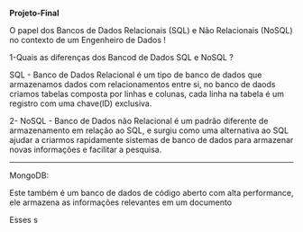**Projeto-Final**


O papel dos Bancos de Dados Relacionais (SQL) e Não Relacionais (NoSQL) no contexto de um Engenheiro de Dados !

1-Quais as diferenças dos Bancod de Dados SQL e NoSQL ?

SQL - Banco de Dados Relacional é um tipo de banco de dados que armazenamos dados com relacionamentos entre si, no banco de daods criamos tabelas composta por linhas e  colunas, cada linha na tabela é um registro com uma chave(ID) exclusiva. 


2- NoSQL - Banco de Dados não Relacional é um padrão diferente de armazenamento em relação ao SQL, e surgiu como uma alternativa ao SQL ajudar a criarmos rapidamente sistemas de banco de dados para armazenar novas informações e facilitar a pesquisa.

-------------------

MongoDB: 

Este também é um banco de dados de código aberto com alta performance, ele armazena as informações relevantes em um documento


Esses s
